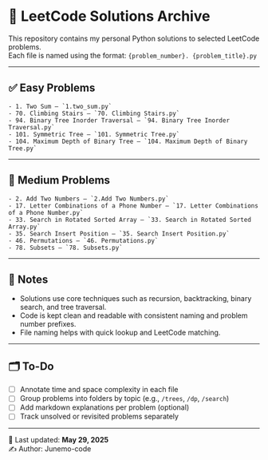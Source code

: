 # 📘 LeetCode Solutions Archive

This repository contains my personal Python solutions to selected LeetCode problems.  
Each file is named using the format: `{problem_number}. {problem_title}.py`

---

## ✅ Easy Problems

```
- 1. Two Sum — `1.two_sum.py`
- 70. Climbing Stairs — `70. Climbing Stairs.py`
- 94. Binary Tree Inorder Traversal — `94. Binary Tree Inorder Traversal.py`
- 101. Symmetric Tree — `101. Symmetric Tree.py`
- 104. Maximum Depth of Binary Tree — `104. Maximum Depth of Binary Tree.py`
```

---

## 🔷 Medium Problems

```
- 2. Add Two Numbers — `2.Add Two Numbers.py`
- 17. Letter Combinations of a Phone Number — `17. Letter Combinations of a Phone Number.py`
- 33. Search in Rotated Sorted Array — `33. Search in Rotated Sorted Array.py`
- 35. Search Insert Position — `35. Search Insert Position.py`
- 46. Permutations — `46. Permutations.py`
- 78. Subsets — `78. Subsets.py`
```

---

## 🧠 Notes

- Solutions use core techniques such as recursion, backtracking, binary search, and tree traversal.
- Code is kept clean and readable with consistent naming and problem number prefixes.
- File naming helps with quick lookup and LeetCode matching.

---

## 🗂️ To-Do

- [ ] Annotate time and space complexity in each file
- [ ] Group problems into folders by topic (e.g., `/trees`, `/dp`, `/search`)
- [ ] Add markdown explanations per problem (optional)
- [ ] Track unsolved or revisited problems separately

---

📅 Last updated: **May 29, 2025**  
✍️ Author: Junemo-code

